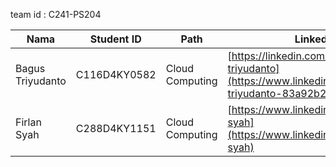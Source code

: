team id : C241-PS204

| Nama          | Student ID | Path              | LinkedIn                                      |
|---------------|------------|-------------------|-----------------------------------------------|
| Bagus Triyudanto    | C116D4KY0582  | Cloud Computing| [https://linkedin.com/in/bagus-triyudanto](https://www.linkedin.com/in/bagus-triyudanto-83a92b2a6/) |
| Firlan Syah    |  C288D4KY1151  | Cloud Computing| [https://www.linkedin.com/in/firlan-syah](https://www.linkedin.com/in/firlan-syah) |
